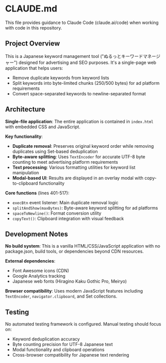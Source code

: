 # CLAUDE.md

This file provides guidance to Claude Code (claude.ai/code) when working with code in this repository.

## Project Overview

This is a Japanese keyword management tool ("ぬるっとキーワードマネージャー") designed for advertising and SEO purposes. It's a single-page web application that helps users:

- Remove duplicate keywords from keyword lists
- Split keywords into byte-limited chunks (250/500 bytes) for ad platform requirements
- Convert space-separated keywords to newline-separated format

## Architecture

**Single-file application**: The entire application is contained in `index.html` with embedded CSS and JavaScript.

**Key functionality**:
- **Duplicate removal**: Preserves original keyword order while removing duplicates using Set-based deduplication
- **Byte-aware splitting**: Uses `TextEncoder` for accurate UTF-8 byte counting to meet advertising platform requirements
- **Text processing**: Various formatting utilities for keyword list manipulation
- **Modal-based UI**: Results are displayed in an overlay modal with copy-to-clipboard functionality

**Core functions** (lines 401-517):
- `execBtn` event listener: Main duplicate removal logic
- `splitAndShow(maxBytes)`: Byte-aware keyword splitting for ad platforms
- `spaceToNewline()`: Format conversion utility
- `copyText()`: Clipboard integration with visual feedback

## Development Notes

**No build system**: This is a vanilla HTML/CSS/JavaScript application with no package.json, build tools, or dependencies beyond CDN resources.

**External dependencies**:
- Font Awesome icons (CDN)
- Google Analytics tracking
- Japanese web fonts (Hiragino Kaku Gothic Pro, Meiryo)

**Browser compatibility**: Uses modern JavaScript features including `TextEncoder`, `navigator.clipboard`, and Set collections.

## Testing

No automated testing framework is configured. Manual testing should focus on:
- Keyword deduplication accuracy
- Byte counting precision for UTF-8 Japanese text
- Modal functionality and clipboard operations
- Cross-browser compatibility for Japanese text rendering